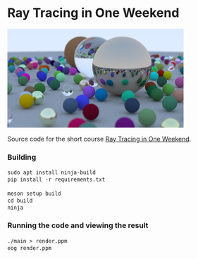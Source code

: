 # Ray Tracing in One Weekend

![Render](/assets/images/render.png)

Source code for the short course [Ray Tracing in One Weekend](https://raytracing.github.io/books/RayTracingInOneWeekend.html).

### Building

```
sudo apt install ninja-build
pip install -r requirements.txt

meson setup build
cd build
ninja
```

### Running the code and viewing the result

```
./main > render.ppm
eog render.ppm
```
